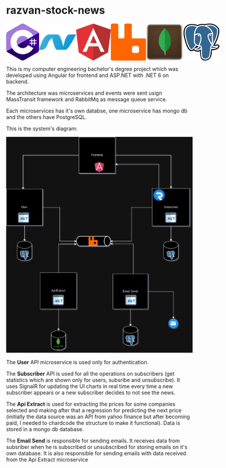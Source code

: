 # razvan-stock-news

<div style="display: flex; justify-content: space-between">
<img src="assets/icons/csharp.png" alt="csharp" width = 100 height = 100 />
<img src="assets/icons/aspnet.png" alt="aspnet" width = 100 height = 100 />
<img src="assets/icons/angular.png" alt="angular" width = 100 height = 100 />
<img src="assets/icons/rabbitmq.png" alt="rabbitmq" width = 100 height = 100 />
<img src="assets/icons/mongodb.png" alt="mongodb" width = 100 height = 100 />
<img src="assets/icons/postgres.png" alt="postgres" width = 100 height = 100 />
</div>

This is my computer engineering bachelor's degree project which was developed using Angular for frontend and ASP.NET with .NET 6 on backend.

The architecture was microservices and events were sent usign MassTransit framework and RabbitMq as message queue service.

Each microservices has it's own databse, one microservice has mongo db and the others have PostgreSQL. 

This is the system's diagram: 

<img src="assets/diagram.png" alt="Diagram" >

The **User** API microservice is used only for authentication.

The **Subscriber** API is used for all the operations on subscribers (get statistics which are shown only for users, subsribe and unsubscribe). It uses SignalR for updating the UI charts in real time every time a new subscriber appears or a new subscriber decides to not see the news.

The **Api Extract** is used for extracting the prices for some companies selected and making after that a regression for predicting the next price (initially the data source was an API from yahoo finance but after becoming paid, I needed to chardcode the structure to make it functional).
Data is stored in a mongo db database. 

The **Email Send** is responsible for sending emails. It receives data from subsriber when he is subscribed or unsubscribed for storing emails on it's own database.
It is also responsible for sending emails with data received from the Api Extract microservice




